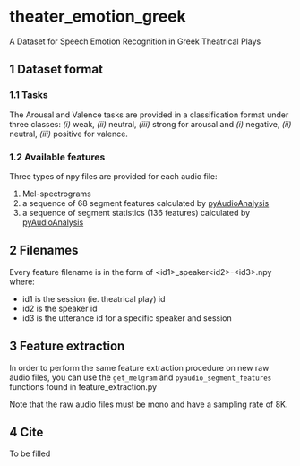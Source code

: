 # theater_emotion_greek
A Dataset for Speech Emotion Recognition in Greek Theatrical Plays

## 1 Dataset format
### 1.1 Tasks

The Arousal and Valence tasks are provided in a classification format under three classes: _(i)_ weak, _(ii)_ neutral, _(iii)_ strong for arousal and _(i)_ negative, _(ii)_ neutral, _(iii)_ positive for valence.   

### 1.2 Available features
Three types of npy files are provided for each audio file:
1. Mel-spectrograms
2. a sequence of 68 segment features calculated by [pyAudioAnalysis](https://github.com/tyiannak/pyAudioAnalysis)
3. a sequence of segment statistics (136 features) calculated by [pyAudioAnalysis](https://github.com/tyiannak/pyAudioAnalysis)

## 2 Filenames
Every feature filename is in the form of \<id1>_speaker\<id2>-\<id3>.npy where:
- id1 is the session (ie. theatrical play) id
- id2 is the speaker id
- id3 is the utterance id for a specific speaker and session
  
## 3 Feature extraction

In order to perform the same feature extraction procedure on new raw audio files, you can use the ```get_melgram``` and ```pyaudio_segment_features``` functions found in feature_extraction.py

Note that the raw audio files must be mono and have a sampling rate of 8K. 

## 4 Cite

To be filled
